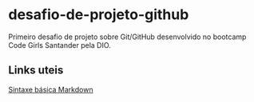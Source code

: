 # desafio-de-projeto-github
Primeiro desafio de projeto sobre Git/GitHub desenvolvido no bootcamp Code Girls Santander pela DIO.

## Links uteis
[Sintaxe básica Markdown](https://www.markdownguide.org/basic-syntax/)
